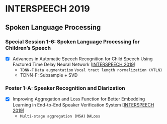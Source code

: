 # INTERSPEECH 2019

## Spoken Language Processing

### Special Session 1-6: Spoken Language Processing for Children’s Speech

- [x] Advances in Automatic Speech Recognition for Child Speech Using Factored Time Delay Neural Network [[INTERSPEECH 2019](https://www.isca-speech.org/archive/Interspeech_2019/abstracts/2980.html)]
  - `TDNN-F` `Data augmentation` `Vocal tract length normalization (VTLN)`
  - TDNN-F: Subsample + SVD

### Poster 1-A: Speaker Recognition and Diarization

- [x] Improving Aggregation and Loss Function for Better Embedding Learning in End-to-End Speaker Veriﬁcation System [[INTERSPEECH 2019](https://www.isca-speech.org/archive/Interspeech_2019/abstracts/1489.html)]
  - `Multi-stage aggregation (MSA)` `DALoss`
